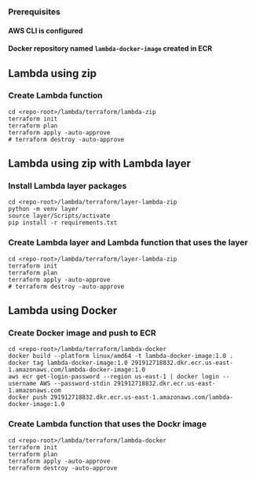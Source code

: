### Prerequisites
#### AWS CLI is configured
#### Docker repository named `lambda-docker-image` created in ECR

## Lambda using zip
### Create Lambda function
```
cd <repo-root>/lambda/terraform/lambda-zip
terraform init
terraform plan
terraform apply -auto-approve
# terraform destroy -auto-approve
```

## Lambda using zip with Lambda layer
### Install Lambda layer packages
```
cd <repo-root>/lambda/terraform/layer-lambda-zip
python -m venv layer
source layer/Scripts/activate
pip install -r requirements.txt
```

### Create Lambda layer and Lambda function that uses the layer
```
cd <repo-root>/lambda/terraform/layer-lambda-zip
terraform init
terraform plan
terraform apply -auto-approve
# terraform destroy -auto-approve
```

## Lambda using Docker
### Create Docker image and push to ECR
```
cd <repo-root>/lambda/terraform/lambda-docker
docker build --platform linux/amd64 -t lambda-docker-image:1.0 .
docker tag lambda-docker-image:1.0 291912718832.dkr.ecr.us-east-1.amazonaws.com/lambda-docker-image:1.0
aws ecr get-login-password --region us-east-1 | docker login --username AWS --password-stdin 291912718832.dkr.ecr.us-east-1.amazonaws.com
docker push 291912718832.dkr.ecr.us-east-1.amazonaws.com/lambda-docker-image:1.0
```

### Create Lambda function that uses the Dockr image
```
cd <repo-root>/lambda/terraform/lambda-docker
terraform init
terraform plan
terraform apply -auto-approve
terraform destroy -auto-approve
```